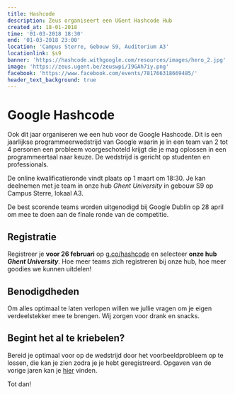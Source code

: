```yaml
---
title: Hashcode
description: Zeus organiseert een UGent Hashcode Hub
created_at: 18-01-2018
time: '01-03-2018 18:30'
end: '01-03-2018 23:00'
location: 'Campus Sterre, Gebouw S9, Auditorium A3'
locationlink: $s9
banner: 'https://hashcode.withgoogle.com/resources/images/hero_2.jpg'
image: 'https://zeus.ugent.be/zeuswpi/I9GAh7iy.png'
facebook: 'https://www.facebook.com/events/781766318669485/'
header_text_background: true
---
```


# Google Hashcode

Ook dit jaar organiseren we een hub voor de Google Hashcode. Dit is een jaarlijkse programmeerwedstrijd van Google waarin je in een team van 2 tot 4 personen een probleem voorgeschoteld krijgt die je mag oplossen in een programmeertaal naar keuze. De wedstrijd is gericht op studenten en professionals.

De online kwalificatieronde vindt plaats op 1 maart om 18:30. Je kan deelnemen met je team in onze hub _Ghent University_ in gebouw S9 op Campus Sterre, lokaal A3.

De best scorende teams worden uitgenodigd bij Google Dublin op 28 april om mee te doen aan de finale ronde van de competitie.

## Registratie

Registreer je **voor 26 februari** op [g.co/hashcode](https://g.co/hashcode) en selecteer **onze hub _Ghent University_**. Hoe meer teams zich registreren bij onze hub, hoe meer goodies we kunnen uitdelen!

## Benodigdheden

Om alles optimaal te laten verlopen willen we jullie vragen om je eigen verdeelstekker mee te brengen. Wij zorgen voor drank en snacks.

## Begint het al te kriebelen?

Bereid je optimaal voor op de wedstrijd door het voorbeeldprobleem op te lossen, die kan je zien zodra je je hebt geregistreerd. Opgaven van de vorige jaren kan je [hier](https://hashcode.withgoogle.com/past_editions.html) vinden.

Tot dan!
